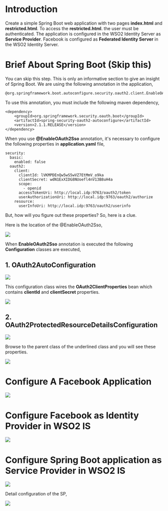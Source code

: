 # Introduction 
Create a simple Spring Boot web application with two pages **index.html** and **restricted.html**. To access the **restricted.html**.
the user must be authenticated. The application is configured in the WSO2 Identity Server as **Service Provider**. Facebook is 
configured as **Federated Identity Server** in the WSO2 Identity Server.

# Brief About Spring Boot (Skip this)
You can skip this step. This is only an informative section to give an insight of Spring Boot. We are using the following annotation in the application,
```
@org.springframework.boot.autoconfigure.security.oauth2.client.EnableOAuth2Sso
```

To use this annotation, you must include the following maven dependency,
```
<dependency>
    <groupId>org.springframework.security.oauth.boot</groupId>
    <artifactId>spring-security-oauth2-autoconfigure</artifactId>
    <version>2.1.1.RELEASE</version>
</dependency>
```

When you use **@EnableOAuth2Sso** annotation, it's necessary to configure the following properties in **application.yaml** file,

```
security:
  basic:
    enabled: false
  oauth2:
    client:
      clientId: lVKMPDEnQw5wS5wVZ7EtMmV_o9ka
      clientSecret: wdN1ExXIDG8NUoefl4nV13B8uH4a
      scope:
        - openid
      accessTokenUri: http://local.idp:9763/oauth2/token
      userAuthorizationUri: http://local.idp:9763/oauth2/authorize
    resource:
      userInfoUri: http://local.idp:9763/oauth2/userinfo
```
But, how will you figure out these properties? So, here is a clue. 

Here is the location of the @EnableOAuth2Sso,

![](https://github.com/anupamgogoi-wso2/wso2-summit/blob/master/sso-facebook/docs/EnableOAuth2Sso.png?raw=true)

When **EnableOAuth2Sso** annotation is executed the following **Configuration** classes are executed,

## 1. OAuth2AutoConfiguration

![](https://github.com/anupamgogoi-wso2/wso2-summit/blob/master/sso-facebook/docs/OAuth2AutoConfiguration.png?raw=true)

This configuration class wires the **OAuth2ClientProperties** bean which contains **clientId** and **clientSecret** properties.

![](https://github.com/anupamgogoi-wso2/wso2-summit/blob/master/sso-facebook/docs/OAuth2ClientProperties.png?raw=true)

## 2. OAuth2ProtectedResourceDetailsConfiguration

![](https://github.com/anupamgogoi-wso2/wso2-summit/blob/master/sso-facebook/docs/OAuth2ProtectedResourceDetailsConfiguration.png?raw=true)

Browse to the parent class of the underlined class and you will see these properties.

![](https://github.com/anupamgogoi-wso2/wso2-summit/blob/master/sso-facebook/docs/BaseOAuth2ProtectedResourceDetails.png?raw=true)


# Configure A Facebook Application

![](https://github.com/anupamgogoi-wso2/wso2-summit/blob/master/sso-facebook/docs/FacebookApp.png?raw=true)

# Configure Facebook as Identity Provider in WSO2 IS

![](https://github.com/anupamgogoi-wso2/wso2-summit/blob/master/sso-facebook/docs/ConfigureFacebookAsIDP.png?raw=true)

# Configure Spring Boot application as Service Provider in WSO2 IS

![](https://github.com/anupamgogoi-wso2/wso2-summit/blob/master/sso-facebook/docs/SP-Inbound.png?raw=true)

Detail configuration of the SP,

![](https://github.com/anupamgogoi-wso2/wso2-summit/blob/master/sso-facebook/docs/SP-Inbound-Detail.png?raw=true)
